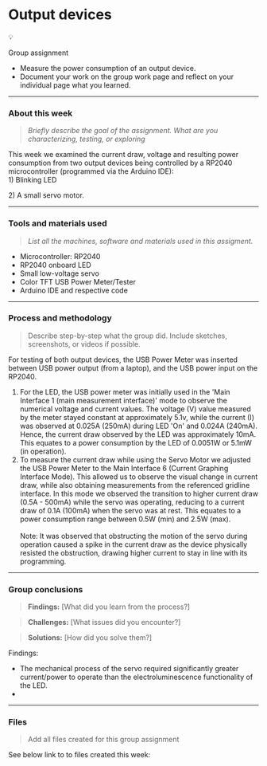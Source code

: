 # Output devices

💡

Group assignment

* Measure the power consumption of an output device.
* Document your work on the group work page and reflect on your individual page what you learned.

***

### About this week <a href="#id-19caf66e-e64e-80e6-8079-d6abb0a6cf85" id="id-19caf66e-e64e-80e6-8079-d6abb0a6cf85"></a>

> _Briefly describe the goal of the assignment. What are you characterizing, testing, or exploring_

This week we examined the current draw, voltage and resulting power consumption from two output devices being controlled by a RP2040 microcontroller (programmed via the Arduino IDE):\
1\) Blinking LED

2\) A small servo motor.&#x20;

***

### Tools and materials used <a href="#id-19caf66e-e64e-8098-8169-f3585304edd9" id="id-19caf66e-e64e-8098-8169-f3585304edd9"></a>

> _List all the machines, software and materials used in this assigment._

* Microcontroller: RP2040
* RP2040 onboard LED
* Small low-voltage servo
* Color TFT USB Power Meter/Tester
* Arduino IDE and respective code

***

### Process and methodology <a href="#id-19caf66e-e64e-8096-a336-df9c8c1767a2" id="id-19caf66e-e64e-8096-a336-df9c8c1767a2"></a>

> Describe step-by-step what the group did. Include sketches, screenshots, or videos if possible.

For testing of both output devices, the USB Power Meter was inserted between USB power output (from a laptop), and the USB power input on the RP2040.

1. For the LED, the USB power meter was initially used in the 'Main Interface 1 (main measurement interface)' mode to observe the numerical voltage and current values. The voltage (V) value measured by the meter stayed constant at approximately 5.1v, while the current  (I) was observed at 0.025A (250mA) during LED 'On' and 0.024A (240mA). Hence, the current draw observed by the LED was approximately 10mA. This equates to a power consumption by the LED of 0.0051W or 5.1mW (in operation).
2. To measure the current draw while using the Servo Motor we adjusted the USB Power Meter to the Main Interface 6 (Current Graphing Interface Mode). This allowed us to observe the visual change in current draw, while also obtaining measurements from the referenced gridline interface. In this mode we observed the transition to higher current draw (0.5A - 500mA) while the servo was operating, reducing to a current draw of 0.1A (100mA) when the servo was at rest. This equates to a power consumption range between 0.5W (min) and 2.5W (max).\
   \
   Note: It was observed that obstructing the motion of the servo during operation caused a spike in the current draw as the device physically resisted the obstruction, drawing higher current to stay  in line with its programming.&#x20;

***

### Group conclusions <a href="#id-19caf66e-e64e-8037-8b36-ce1afcbcb1df" id="id-19caf66e-e64e-8037-8b36-ce1afcbcb1df"></a>

> **Findings:** \[What did you learn from the process?]

> **Challenges:** \[What issues did you encounter?]

> **Solutions:** \[How did you solve them?]

Findings:&#x20;

* The mechanical process of the servo required significantly greater current/power to operate than the electroluminescence functionality of the LED.
*

***

### Files <a href="#id-19caf66e-e64e-8025-a8b4-e8d8034b7736" id="id-19caf66e-e64e-8025-a8b4-e8d8034b7736"></a>

> Add all files created for this group assignment

See below link to to files created this week:
